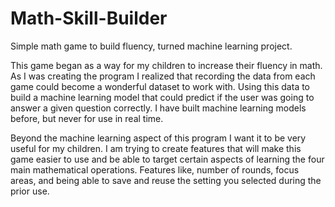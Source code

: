 # Math-Skill-Builder
Simple math game to build fluency, turned machine learning project.

This game began as a way for my children to increase their fluency in math. As I was creating the program I realized that recording the data from each game could become a wonderful dataset to work with. Using this data to build a machine learning model that could predict if the user was going to answer a given question correctly. I have built machine learning models before, but never for use in real time.

Beyond the machine learning aspect of this program I want it to be very useful for my children. I am trying to create features that will make this game easier to use and be able to target certain aspects of learning the four main mathematical operations. Features like, number of rounds, focus areas, and being able to save and reuse the setting you selected during the prior use.
 
